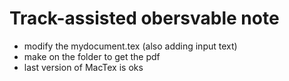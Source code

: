 # Track-assisted obersvable note

* modify the mydocument.tex (also adding input text)
* make on the folder to get the pdf
* last version of MacTex is oks